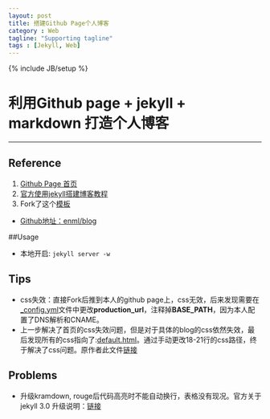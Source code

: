 ```yaml
---
layout: post
title: 搭建Github Page个人博客
category : Web
tagline: "Supporting tagline"
tags : [Jekyll, Web]
---
```

{% include JB/setup %}
# 利用Github page + jekyll + markdown 打造个人博客
---

## Reference
1. [Github Page 首页](https://pages.github.com/])
2. [官方使用jekyll搭建博客教程](https://help.github.com/articles/using-jekyll-as-a-static-site-generator-with-github-pages/)
3. Fork了这个[模板](http://enml.github.io/site/)
  + [Github地址：enml/blog](https://github.com/enml/blog/tree/jekyll-blog)

##Usage
- 本地开启: `jekyll server -w`

## Tips
- css失效：直接Fork后推到本人的github page上，css无效，后来发现需要在[_config.yml](https://github.com/quantumlaser/quantumlaser.github.io/blob/master/_config.yml)文件中更改**production_url**，注释掉**BASE_PATH**，因为本人配置了DNS解析和CNAME。
- 上一步解决了首页的css失效问题，但是对于具体的blog的css依然失效，最后发现所有的css指向了:[default.html](https://github.com/quantumlaser/quantumlaser.github.io/blob/master/_includes/themes/twitter/default.html)。通过手动更改18-21行的css路径，终于解决了css问题。原作者此文件[链接](https://github.com/enml/blog/blob/jekyll-blog/_includes/themes/twitter/default.html)

## Problems
- 升级kramdown, rouge后代码高亮时不能自动换行，表格没有现况。官方关于jekyll 3.0 升级说明：[链接](https://github.com/blog/2100-github-pages-now-faster-and-simpler-with-jekyll-3-0)
